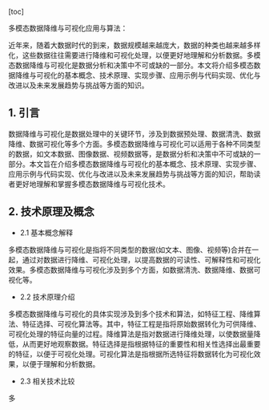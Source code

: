 
[toc]                    
                
                
多模态数据降维与可视化应用与算法：

近年来，随着大数据时代的到来，数据规模越来越庞大，数据的种类也越来越多样化，这些数据往往需要进行降维和可视化处理，以便更好地理解和分析数据。多模态数据降维与可视化是数据分析和决策中不可或缺的一部分。本文将介绍多模态数据降维与可视化的基本概念、技术原理、实现步骤、应用示例与代码实现、优化与改进以及未来发展趋势与挑战等方面的知识。

## 1. 引言

数据降维与可视化是数据处理中的关键环节，涉及到数据预处理、数据清洗、数据降维、数据可视化等多个方面。多模态数据降维与可视化可以适用于各种不同类型的数据，如文本数据、图像数据、视频数据等，是数据分析和决策中不可或缺的一部分。本文旨在介绍多模态数据降维与可视化的基本概念、技术原理、实现步骤、应用示例与代码实现、优化与改进以及未来发展趋势与挑战等方面的知识，帮助读者更好地理解和掌握多模态数据降维与可视化技术。

## 2. 技术原理及概念

- 2.1 基本概念解释

多模态数据降维与可视化是指将不同类型的数据(如文本、图像、视频等)合并在一起，通过对数据进行降维、可视化处理，以提高数据的可读性、可解释性和可视化效果。多模态数据降维与可视化涉及到多个方面，如数据清洗、数据降维、数据可视化等。

- 2.2 技术原理介绍

多模态数据降维与可视化的具体实现涉及到多个技术和算法，如特征工程、降维算法、特征选择、可视化算法等。其中，特征工程是指将原始数据转化为可供降维、可视化处理的特征向量的过程。降维算法是指对数据进行降维处理，以使数据量降低，从而更好地观察数据。特征选择是指根据特征的重要性和相关性选择出最重要的特征，以便于可视化处理。可视化算法是指根据所选特征将数据转化为可视化效果，以便于理解和分析数据。

- 2.3 相关技术比较

多

